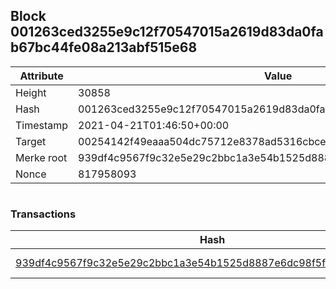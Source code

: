 ## Block 001263ced3255e9c12f70547015a2619d83da0fab67bc44fe08a213abf515e68

Attribute | Value
--- | ---
Height | 30858
Hash | 001263ced3255e9c12f70547015a2619d83da0fab67bc44fe08a213abf515e68
Timestamp | 2021-04-21T01:46:50+00:00
Target | 00254142f49eaaa504dc75712e8378ad5316cbcead634704b3734b6271167cc4
Merke root | 939df4c9567f9c32e5e29c2bbc1a3e54b1525d8887e6dc98f5f52865675b9910
Nonce | 817958093

```

```

### Transactions

Hash | Amount
--- | ---
[939df4c9567f9c32e5e29c2bbc1a3e54b1525d8887e6dc98f5f52865675b9910](939df4c9567f9c32e5e29c2bbc1a3e54b1525d8887e6dc98f5f52865675b9910.md) | 10.00000000 SKEPTI 
